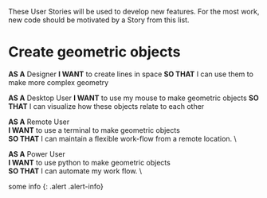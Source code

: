 These User Stories will be used to develop new features. For the most work, new code
should be motivated by a Story from this list.

# Create geometric objects
__AS A__ Designer
__I WANT__ to create lines in space
__SO THAT__ I can use them to make more complex geometry

__AS A__ Desktop User
__I WANT__ to use my mouse to make geometric objects
__SO THAT__ I can visualize how these objects relate to each other

**AS A** Remote User \
**I WANT** to use a terminal to make geometric objects \
**SO THAT** I can maintain a flexible work-flow from a remote location. \

**AS A** Power User \
**I WANT** to use python to make geometric objects \
**SO THAT** I can automate my work flow. \

some info
{: .alert .alert-info}